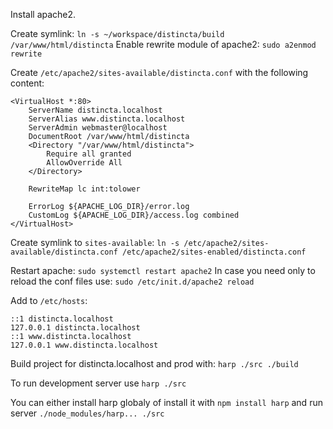 Install apache2.

Create symlink: `ln -s ~/workspace/distincta/build /var/www/html/distincta`
Enable rewrite module of apache2: `sudo a2enmod rewrite`

Create `/etc/apache2/sites-available/distincta.conf` with the following content:
```
<VirtualHost *:80>
	ServerName distincta.localhost
	ServerAlias www.distincta.localhost
	ServerAdmin webmaster@localhost
	DocumentRoot /var/www/html/distincta
	<Directory "/var/www/html/distincta">
		Require all granted
		AllowOverride All
	</Directory>

	RewriteMap lc int:tolower

	ErrorLog ${APACHE_LOG_DIR}/error.log
	CustomLog ${APACHE_LOG_DIR}/access.log combined
</VirtualHost>
```

Create symlink to `sites-available`: `ln -s /etc/apache2/sites-available/distincta.conf /etc/apache2/sites-enabled/distincta.conf`

Restart apache: `sudo systemctl restart apache2`
In case you need only to reload the conf files use: `sudo /etc/init.d/apache2 reload`

Add to `/etc/hosts`:
```
::1 distincta.localhost
127.0.0.1 distincta.localhost
::1 www.distincta.localhost
127.0.0.1 www.distincta.localhost
```
Build project for distincta.localhost and prod with:
```harp ./src ./build```

To run development server use ```harp ./src```

You can either install harp globaly of install it with `npm install harp` and run server `./node_modules/harp... ./src`


